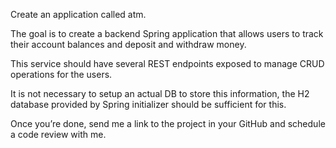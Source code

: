 Create an application called atm. 

The goal is to create a backend Spring application that allows users to track their account balances and deposit and withdraw money. 

This service should have several REST endpoints exposed to manage CRUD operations for the users. 

It is not necessary to setup an actual DB to store this information, the H2 database provided by Spring initializer should be sufficient for this. 

Once you’re done, send me a link to the project in your GitHub and schedule a code review with me.

